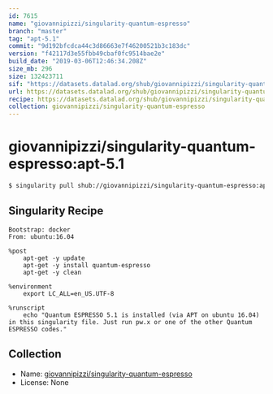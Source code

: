 ```yaml
---
id: 7615
name: "giovannipizzi/singularity-quantum-espresso"
branch: "master"
tag: "apt-5.1"
commit: "9d192bfcdca44c3d86663e7f46200521b3c183dc"
version: "f42117d3e55fbb49cbaf0fc9514bae2e"
build_date: "2019-03-06T12:46:34.208Z"
size_mb: 296
size: 132423711
sif: "https://datasets.datalad.org/shub/giovannipizzi/singularity-quantum-espresso/apt-5.1/2019-03-06-9d192bfc-f42117d3/f42117d3e55fbb49cbaf0fc9514bae2e.simg"
url: https://datasets.datalad.org/shub/giovannipizzi/singularity-quantum-espresso/apt-5.1/2019-03-06-9d192bfc-f42117d3/
recipe: https://datasets.datalad.org/shub/giovannipizzi/singularity-quantum-espresso/apt-5.1/2019-03-06-9d192bfc-f42117d3/Singularity
collection: giovannipizzi/singularity-quantum-espresso
---
```


# giovannipizzi/singularity-quantum-espresso:apt-5.1

```bash
$ singularity pull shub://giovannipizzi/singularity-quantum-espresso:apt-5.1
```

## Singularity Recipe

```singularity
Bootstrap: docker
From: ubuntu:16.04

%post
    apt-get -y update
    apt-get -y install quantum-espresso
    apt-get -y clean

%environment
    export LC_ALL=en_US.UTF-8

%runscript
    echo "Quantum ESPRESSO 5.1 is installed (via APT on ubuntu 16.04) in this singularity file. Just run pw.x or one of the other Quantum ESPRESSO codes."
```

## Collection

 - Name: [giovannipizzi/singularity-quantum-espresso](https://github.com/giovannipizzi/singularity-quantum-espresso)
 - License: None

